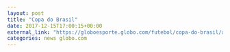 ```yaml
---
layout: post
title: "Copa do Brasil"
date: 2017-12-15T17:00:15+00:00
external_link: "https://globoesporte.globo.com/futebol/copa-do-brasil/ao-vivo/sorteio-da-copa-do-brasil-2018.ghtml"
categories: news globo.com
---
```

